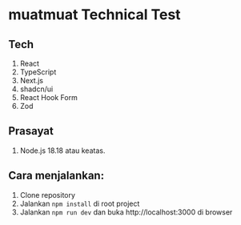 # muatmuat Technical Test

## Tech

1. React
2. TypeScript
3. Next.js
4. shadcn/ui
5. React Hook Form
6. Zod

## Prasayat

1. Node.js 18.18 atau keatas.

## Cara menjalankan:

1. Clone repository
2. Jalankan `npm install` di root project
3. Jalankan `npm run dev` dan buka http://localhost:3000 di browser
